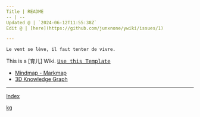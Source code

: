 ```yaml
---
Title | README
-- | --
Updated @ | `2024-06-12T11:55:38Z`
Edit @ | [here](https://github.com/junxnone/ywiki/issues/1)

---
```


`Le vent se lève, ‌‍‍‌‍​‌‌‍​‍‌‌‌‌​‌‌‍‍‍​‌‍‍‍‍​‌‍‍‍‍​‌‍‍‌‍​‌‌‍​‍‍‌‌‌​‌‌‍‍‍​‌‌‌‍‍​‌‍‍‍‍​‌‍‍‌‍​‌‌‍​‌‌‌‌‍​‌‌‍‌​‍‌‌‌‌​‍‍‍‍‍​‍‍‍​‍‌​‌​‌‌‌​‌‌‌‌​‌‌‍il faut tenter de vivre.`


This is a [育儿] Wiki.  <kbd>[Use this Template](https://github.com/junxnone/ywiki/generate)</kbd>



- [Mindmap - Markmap](https://junxnone.github.io/jstools/mdmarkmap?md=https://junxnone.github.io/ywiki/_sidebar.md)
- [3D Knowledge Graph](https://junxnone.github.io/jstools/3dkg/?json=https://junxnone.github.io/ywiki/kg.json)

---

[Index](_sidebar.md ':include')

[kg](https://junxnone.github.io/jstools/3dkg/?json=https://junxnone.github.io/ywiki/kg.json ':include :type=iframe width=100% height=800px')





